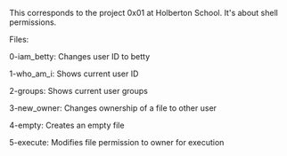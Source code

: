This corresponds to the project 0x01 at Holberton School. It's about shell permissions.

Files:

0-iam_betty: Changes user ID to betty

1-who_am_i: Shows current user ID

2-groups: Shows current user groups

3-new_owner: Changes ownership of a file to other user

4-empty: Creates an empty file

5-execute: Modifies file permission to owner for execution
